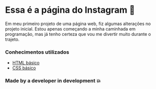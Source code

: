 # Essa é a página do Instagram :clap:

Em meu primeiro projeto de uma página web, fiz algumas alterações no projeto inicial. Estou apenas começando a minha caminhada em programação, mas já tenho certeza que vou me divertir muito durante o trajeto. 

### Conhecimentos utilizados

* [HTML básico](https://www.w3schools.com/html/)
* [CSS básico](https://developer.mozilla.org/pt-BR/docs/Web/CSS)

### Made by a developer in development :boom:





